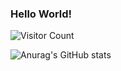 ### Hello World!

![Visitor Count](https://profile-counter.glitch.me/Asari-DataScience/count.svg)

![Anurag's GitHub stats](https://github-readme-stats.vercel.app/api?username=Asari-DataScience&show_icons=true&theme=tokyonight)
